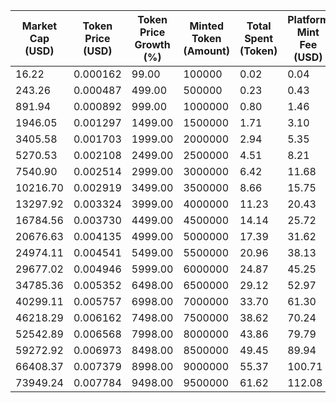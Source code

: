 | Market Cap (USD) | Token Price (USD) | Token Price Growth (%) | Minted Token (Amount) | Total Spent (Token) | Platform Mint Fee (USD) |
|------------------|-------------------|------------------------|-----------------------|--------------------|-------------------------|
| 16.22 | 0.000162 | 99.00 | 100000 | 0.02 | 0.04 |
| 243.26 | 0.000487 | 499.00 | 500000 | 0.23 | 0.43 |
| 891.94 | 0.000892 | 999.00 | 1000000 | 0.80 | 1.46 |
| 1946.05 | 0.001297 | 1499.00 | 1500000 | 1.71 | 3.10 |
| 3405.58 | 0.001703 | 1999.00 | 2000000 | 2.94 | 5.35 |
| 5270.53 | 0.002108 | 2499.00 | 2500000 | 4.51 | 8.21 |
| 7540.90 | 0.002514 | 2999.00 | 3000000 | 6.42 | 11.68 |
| 10216.70 | 0.002919 | 3499.00 | 3500000 | 8.66 | 15.75 |
| 13297.92 | 0.003324 | 3999.00 | 4000000 | 11.23 | 20.43 |
| 16784.56 | 0.003730 | 4499.00 | 4500000 | 14.14 | 25.72 |
| 20676.63 | 0.004135 | 4999.00 | 5000000 | 17.39 | 31.62 |
| 24974.11 | 0.004541 | 5499.00 | 5500000 | 20.96 | 38.13 |
| 29677.02 | 0.004946 | 5999.00 | 6000000 | 24.87 | 45.25 |
| 34785.36 | 0.005352 | 6498.00 | 6500000 | 29.12 | 52.97 |
| 40299.11 | 0.005757 | 6998.00 | 7000000 | 33.70 | 61.30 |
| 46218.29 | 0.006162 | 7498.00 | 7500000 | 38.62 | 70.24 |
| 52542.89 | 0.006568 | 7998.00 | 8000000 | 43.86 | 79.79 |
| 59272.92 | 0.006973 | 8498.00 | 8500000 | 49.45 | 89.94 |
| 66408.37 | 0.007379 | 8998.00 | 9000000 | 55.37 | 100.71 |
| 73949.24 | 0.007784 | 9498.00 | 9500000 | 61.62 | 112.08 |
